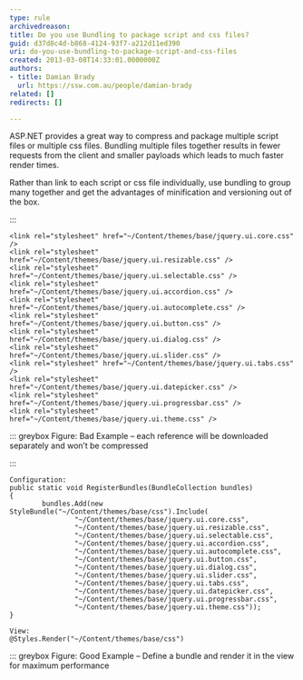 ```yaml
---
type: rule
archivedreason: 
title: Do you use Bundling to package script and css files?
guid: d37d8c4d-b868-4124-93f7-a212d11ed390
uri: do-you-use-bundling-to-package-script-and-css-files
created: 2013-03-08T14:33:01.0000000Z
authors:
- title: Damian Brady
  url: https://ssw.com.au/people/damian-brady
related: []
redirects: []

---
```


ASP.NET provides a great way to compress and package multiple script files or multiple css files.  Bundling multiple files together results in fewer requests from the client and smaller payloads which leads to much faster render times.

<!--endintro-->

Rather than link to each script or css file individually, use bundling to group many together and get the advantages of minification and versioning out of the box.



:::


```
<link rel="stylesheet" href="~/Content/themes/base/jquery.ui.core.css" />
<link rel="stylesheet" href="~/Content/themes/base/jquery.ui.resizable.css" />
<link rel="stylesheet" href="~/Content/themes/base/jquery.ui.selectable.css" />
<link rel="stylesheet" href="~/Content/themes/base/jquery.ui.accordion.css" />
<link rel="stylesheet" href="~/Content/themes/base/jquery.ui.autocomplete.css" />
<link rel="stylesheet" href="~/Content/themes/base/jquery.ui.button.css" />
<link rel="stylesheet" href="~/Content/themes/base/jquery.ui.dialog.css" />
<link rel="stylesheet" href="~/Content/themes/base/jquery.ui.slider.css" />
<link rel="stylesheet" href="~/Content/themes/base/jquery.ui.tabs.css" />
<link rel="stylesheet" href="~/Content/themes/base/jquery.ui.datepicker.css" />
<link rel="stylesheet" href="~/Content/themes/base/jquery.ui.progressbar.css" />
<link rel="stylesheet" href="~/Content/themes/base/jquery.ui.theme.css" />
```


::: greybox
Figure: Bad Example – each reference will be downloaded separately and won’t be compressed


:::


```
Configuration:
public static void RegisterBundles(BundleCollection bundles)
{
        bundles.Add(new StyleBundle("~/Content/themes/base/css").Include(
                "~/Content/themes/base/jquery.ui.core.css",
                "~/Content/themes/base/jquery.ui.resizable.css",
                "~/Content/themes/base/jquery.ui.selectable.css",
                "~/Content/themes/base/jquery.ui.accordion.css",
                "~/Content/themes/base/jquery.ui.autocomplete.css",
                "~/Content/themes/base/jquery.ui.button.css",
                "~/Content/themes/base/jquery.ui.dialog.css",
                "~/Content/themes/base/jquery.ui.slider.css",
                "~/Content/themes/base/jquery.ui.tabs.css",
                "~/Content/themes/base/jquery.ui.datepicker.css",
                "~/Content/themes/base/jquery.ui.progressbar.css",
                "~/Content/themes/base/jquery.ui.theme.css"));
}

View:
@Styles.Render("~/Content/themes/base/css")
```


::: greybox
Figure: Good Example – Define a bundle and render it in the view for maximum performance
